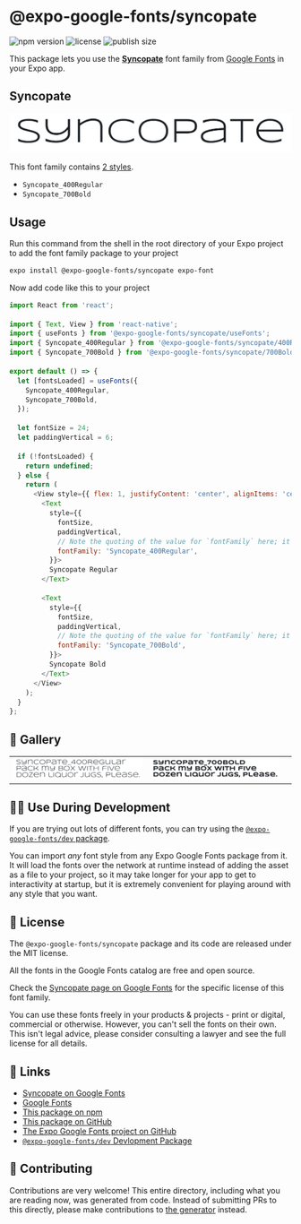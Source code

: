 # @expo-google-fonts/syncopate

![npm version](https://flat.badgen.net/npm/v/@expo-google-fonts/syncopate)
![license](https://flat.badgen.net/github/license/expo/google-fonts)
![publish size](https://flat.badgen.net/packagephobia/install/@expo-google-fonts/syncopate)

This package lets you use the [**Syncopate**](https://fonts.google.com/specimen/Syncopate) font family from [Google Fonts](https://fonts.google.com/) in your Expo app.

## Syncopate

![Syncopate](./font-family.png)

This font family contains [2 styles](#-gallery).

- `Syncopate_400Regular`
- `Syncopate_700Bold`

## Usage

Run this command from the shell in the root directory of your Expo project to add the font family package to your project
```sh
expo install @expo-google-fonts/syncopate expo-font
```

Now add code like this to your project
```js
import React from 'react';

import { Text, View } from 'react-native';
import { useFonts } from '@expo-google-fonts/syncopate/useFonts';
import { Syncopate_400Regular } from '@expo-google-fonts/syncopate/400Regular';
import { Syncopate_700Bold } from '@expo-google-fonts/syncopate/700Bold';

export default () => {
  let [fontsLoaded] = useFonts({
    Syncopate_400Regular,
    Syncopate_700Bold,
  });

  let fontSize = 24;
  let paddingVertical = 6;

  if (!fontsLoaded) {
    return undefined;
  } else {
    return (
      <View style={{ flex: 1, justifyContent: 'center', alignItems: 'center' }}>
        <Text
          style={{
            fontSize,
            paddingVertical,
            // Note the quoting of the value for `fontFamily` here; it expects a string!
            fontFamily: 'Syncopate_400Regular',
          }}>
          Syncopate Regular
        </Text>

        <Text
          style={{
            fontSize,
            paddingVertical,
            // Note the quoting of the value for `fontFamily` here; it expects a string!
            fontFamily: 'Syncopate_700Bold',
          }}>
          Syncopate Bold
        </Text>
      </View>
    );
  }
};

```

## 🔡 Gallery


||||
|-|-|-|
|![Syncopate_400Regular](.//400Regular/Syncopate_400Regular.ttf.png)|![Syncopate_700Bold](.//700Bold/Syncopate_700Bold.ttf.png)|||


## 👩‍💻 Use During Development

If you are trying out lots of different fonts, you can try using the [`@expo-google-fonts/dev` package](https://github.com/expo/google-fonts/tree/master/font-packages/dev#readme).

You can import *any* font style from any Expo Google Fonts package from it. It will load the fonts
over the network at runtime instead of adding the asset as a file to your project, so it may take longer
for your app to get to interactivity at startup, but it is extremely convenient
for playing around with any style that you want.

## 📖 License

The `@expo-google-fonts/syncopate` package and its code are released under the MIT license.

All the fonts in the Google Fonts catalog are free and open source.

Check the [Syncopate page on Google Fonts](https://fonts.google.com/specimen/Syncopate) for the specific license of this font family.

You can use these fonts freely in your products & projects - print or digital, commercial or otherwise. However, you can't sell the fonts on their own. This isn't legal advice, please consider consulting a lawyer and see the full license for all details.

## 🔗 Links

- [Syncopate on Google Fonts](https://fonts.google.com/specimen/Syncopate)
- [Google Fonts](https://fonts.google.com/)
- [This package on npm](https://www.npmjs.com/package/@expo-google-fonts/syncopate)
- [This package on GitHub](https://github.com/expo/google-fonts/tree/master/font-packages/syncopate)
- [The Expo Google Fonts project on GitHub](https://github.com/expo/google-fonts)
- [`@expo-google-fonts/dev` Devlopment Package](https://github.com/expo/google-fonts/tree/master/font-packages/dev)

## 🤝 Contributing

Contributions are very welcome! This entire directory, including what you are reading now, was generated from code. Instead of submitting PRs to this directly, please make contributions to [the generator](https://github.com/expo/google-fonts/tree/master/packages/generator) instead.

